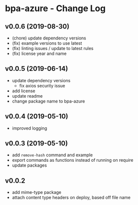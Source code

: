 # bpa-azure - Change Log

## v0.0.6 (2019-08-30)

- (chore) update dependency versions
- (fix) example versions to use latest
- (fix) linting issues / update to latest rules
- (fix) license year and name

## v0.0.5 (2019-06-14)

- update dependency versions
  - fix axios security issue
- add license
- update readme
- change package name to bpa-azure

## v0.0.4 (2019-05-10)

- improved logging
  
## v0.0.3 (2019-05-10)

- add `remove-hash` command and example
- export commands as functions instead of running on require
- update packages

## v0.0.2

- add mime-type package
- attach content type headers on deploy, based off file name

